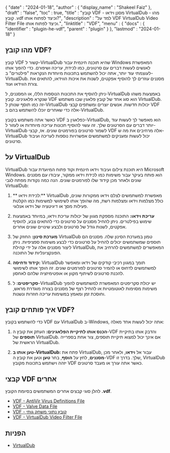 {
  "date" : "2024-01-18",
  "author" : {
    "display_name" : "Shakeel Faiz"
  },
  "draft" : "false",
  "toc" : true,
  "title" : "קובץ VDF - מסנן וידאו VirtualDub - מהו קובץ .vdf וכיצד לפתוח אותו?",
  "description" : "למד על VDF VirtualDub Video Filter File וכיצד לפתוח אותו.",
  "linktitle" : "VDF",
  "menu" : {
    "docs" : {
      "identifier" : "plugin-he-vdf",
      "parent" : "plugin"
    }
  },
  "lastmod" : "2024-01-18"
}

## מהו קובץ VDF?

קובץ VDF קשור ל-VirtualDub שהיא תוכנה חינמית עבור Windows המאפשרת לאנשים לעשות דברים עם סרטונים, כמו לכידת, עריכה ושיפורם. כדי להפוך אותו לעוצמתי עוד יותר, אתה יכול להשתמש בתכונות מיוחדות הנקראות "פילטרים" ב-VirtualDub. מסננים עוזרים לך להוסיף אפקטים, לשנות את איכות הווידאו, להתאים את צורת הווידאו ועוד.

ניתן להוסיף את התכונות הנוספות הללו, או המסננים, ל-VirtualDub באמצעות משהו שנקרא פלאגינים. קובץ VDF הוא סוג אחד של קובץ פלאגין שבו משתמש VirtualDub. זה כמו תוסף שנותן ל-VirtualDub יכולות חדשות. אנשים יוצרים ומשתפים קבצי VDF אלה כדי שאחרים יוכלו להשתמש בהם ב-VirtualDub.

כאשר אתה משתמש בקובץ VDF כפלאגין ב-VirtualDub, הוא מאפשר לך לעשות עוד יותר דברים עם הסרטונים שלך. זה עשוי להוסיף תכונות עריכה מיוחדות או לעזור ל- VirtualDub לשמור סרטונים בפורמטים שונים. אז, קבצי VDF אלה מרחיבים את מה ש- VirtualDub יכול לעשות ומעניקים למשתמשים אפשרויות נוספות לעריכה ועיבוד סרטונים.

## על VirtualDub

VirtualDub היא תוכנת צילום ועיבוד וידאו חינמית וקוד פתוח המיועדת עבור Microsoft Windows. הוא פותח בעיקר עבור משימות כמו לכידת וידאו ממקור, עיבודו עם מסננים שונים ולאחר מכן קידוד שלו לפורמטים שונים. הנה כמה נקודות מפתח לגבי VirtualDub:

1. ** לכידת וידאו:** VirtualDub מאפשרת למשתמשים לצלם וידאו ממקורות שונים, כולל מצלמות וידאו ומצלמות רשת, מה שהופך אותו לשימושי למשימות כמו הקלטת פעילות מסך או דיגיטציה של וידאו אנלוגי.

2. **עריכת וידאו:** התוכנה מספקת מגוון של יכולות עריכת וידאו, במיוחד באמצעות שימוש בפילטרים. ניתן להחיל מסננים על סרטונים כדי להתאים צבע, להוסיף אפקטים, לשנות גודל של סרטונים ולבצע שינויים שונים אחרים.

3. **מערכת סינון:** החוזק של VirtualDub טמון במערכת הסינון שלה. מסננים הם תוספים שמשתמשים יכולים להחיל על סרטונים כדי לבצע משימות ספציפיות. ניתן ליצור מסננים אלה על ידי קהילת VirtualDub, המאפשרים למשתמשים להרחיב את הפונקציונליות של התוכנה.

4. **קידוד ודחיסה:** VirtualDub תומך במגוון רכיבי קודקים של וידאו ומאפשר למשתמשים לדחוס או להמיר סרטונים לפורמטים שונים. זה הופך אותו לשימושי להכנת סרטונים לשיתוף מקוון או אופטימיזציה שלהם לאחסון.

5. **סקריפטים:** ל-VirtualDub יש יכולת סקריפטים המאפשרת למשתמשים להפוך משימות מסוימות לאוטומטיות או להחיל רצף של מסננים בצורה מוגדרת מראש, וחוסכת זמן ומאמץ במשימות עריכה חוזרות ונשנות.

## איך פותחים קובץ VDF?

כדי להשתמש בקובץ VDF עם VirtualDub ב-Windows, אתה יכול לעשות אחד מאלה:

1. **הכנס אותו לתיקיית הפלאגינים:** העתק את קובץ ה-VDF והדבק אותו בתיקיית **תוספים** של VirtualDub. אם אינך יכול למצוא תיקיית תוספים, צור אחת בספרייה הראשית של VirtualDub.

2. **טען אותו ב-VirtualDub:** פתח את VirtualDub, עבור אל **וידאו**, ולאחר מכן **מסננים**, לחץ על **הוסף**, בחר **טען** וטען את קובץ ה-VDF שלך. בדרך זו, VirtualDub יזהה וישתמש בתכונות מקובץ VDF כאשר אתה עורך או מעבד סרטונים.

## קבצי VDF אחרים

להלן סוגי קבצים אחרים המשתמשים בסיומת הקובץ **.vdf**.

- [VDF - AntiVir Virus Definitions File](/data/vdf/)
- [VDF - Valve Data File](/game/vdf/)
- [VDF - קובץ נתוני משחק גותי](/game/vdf-gothic/)
- [VDF - VirtualDub Video Filter File](/plugin/vdf/)

## הפניות
* [VirtualDub](https://en.wikipedia.org/wiki/VirtualDub)
